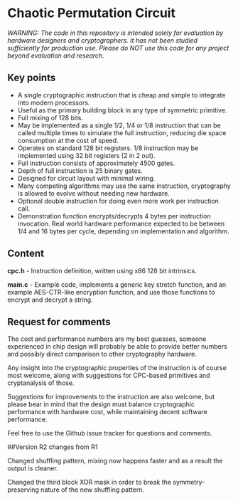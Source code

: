 # Chaotic Permutation Circuit
*WARNING: The code in this repository is intended solely for evaluation by hardware designers and cryptographers. It has not been studied sufficiently for production use. Please do NOT use this code for any project beyond evaluation and research.*

## Key points
* A single cryptographic instruction that is cheap and simple to integrate into modern processors.
* Useful as the primary building block in any type of symmetric primitive.
* Full mixing of 128 bits.
* May be implemented as a single 1/2, 1/4 or 1/8 instruction that can be called multiple times to simulate the full instruction, reducing die space consumption at the cost of speed.
* Operates on standard 128 bit registers. 1/8 instruction may be implemented using 32 bit registers (2 in 2 out).
* Full instruction consists of approximately 4500 gates.
* Depth of full instruction is 25 binary gates.
* Designed for circuit layout with minimal wiring.
* Many competing algorithms may use the same instruction, cryptography is allowed to evolve without needing new hardware.
* Optional double instruction for doing even more work per instruction call.
* Demonstration function encrypts/decrypts 4 bytes per instruction invocation. Real world hardware performance expected to be between 1/4 and 16 bytes per cycle, depending on implementation and algorithm.

## Content
**cpc.h** - Instruction definition, written using x86 128 bit intrinsics.

**main.c** - Example code, implements a generic key stretch function, and an example AES-CTR-like encryption function, and use those functions to encrypt and decrypt a string.

## Request for comments
The cost and performance numbers are my best guesses, someone experienced in chip design will probably be able to provide better numbers and possibly direct comparison to other cryptography hardware.

Any insight into the cryptographic properties of the instruction is of course most welcome, along with suggestions for CPC-based primitives and cryptanalysis of those.

Suggestions for improvements to the instruction are also welcome, but please bear in mind that the design must balance cryptographic performance with hardware cost, while maintaining decent software performance.

Feel free to use the Github issue tracker for questions and comments.

##Version R2 changes from R1

Changed shuffling pattern, mixing now happens faster and as a result the output is cleaner.

Changed the third block XOR mask in order to break the symmetry-preserving nature of the new shuffling pattern.
